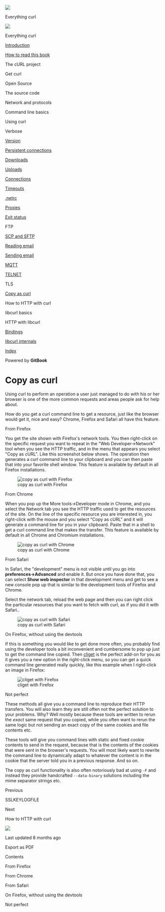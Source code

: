 <a href="../index.html" class="link-a079aa82--primary-53a25e66--logoLink-10d08504"></a>

<img src="https://gblobscdn.gitbook.com/orgs%2F-LxuH0qSm4xO9nWfEBlB%2Favatar.png?alt=media" class="image-67b14f24--avatar-1c1d03ec" />

<span class="text-4505230f--UIH400-4e41e82a--textContentFamily-49a318e1--spaceNameText-677c2969">Everything curl</span>

<a href="../index.html" class="link-a079aa82--primary-53a25e66--logoLink-10d08504"></a>

<img src="https://gblobscdn.gitbook.com/orgs%2F-LxuH0qSm4xO9nWfEBlB%2Favatar.png?alt=media" class="image-67b14f24--avatar-1c1d03ec" />

<span class="text-4505230f--UIH400-4e41e82a--textContentFamily-49a318e1--spaceNameText-677c2969">Everything curl</span>

<a href="../index.html" class="navButton-94f2579c--navButtonClickable-161b88ca"><span class="text-4505230f--UIH300-2063425d--textContentFamily-49a318e1--navButtonLabel-14a4968f">Introduction</span></a>

<a href="../how-to-read.html" class="navButton-94f2579c--navButtonClickable-161b88ca"><span class="text-4505230f--UIH300-2063425d--textContentFamily-49a318e1--navButtonLabel-14a4968f">How to read this book</span></a>

<span class="text-4505230f--UIH300-2063425d--textContentFamily-49a318e1--navButtonLabel-14a4968f">The cURL project</span>

<span class="text-4505230f--UIH300-2063425d--textContentFamily-49a318e1--navButtonLabel-14a4968f">Get curl</span>

<span class="text-4505230f--UIH300-2063425d--textContentFamily-49a318e1--navButtonLabel-14a4968f">Open Source</span>

<span class="text-4505230f--UIH300-2063425d--textContentFamily-49a318e1--navButtonLabel-14a4968f">The source code</span>

<span class="text-4505230f--UIH300-2063425d--textContentFamily-49a318e1--navButtonLabel-14a4968f">Network and protocols</span>

<span class="text-4505230f--UIH300-2063425d--textContentFamily-49a318e1--navButtonLabel-14a4968f">Command line basics</span>

<span class="text-4505230f--UIH300-2063425d--textContentFamily-49a318e1--navButtonLabel-14a4968f">Using curl</span>

<span class="text-4505230f--UIH300-2063425d--textContentFamily-49a318e1--navButtonLabel-14a4968f">Verbose</span>

<a href="version.html" class="navButton-94f2579c--pageItemWithChildrenNested-2c5d8183--navButtonClickable-161b88ca"><span class="text-4505230f--UIH300-2063425d--textContentFamily-49a318e1--navButtonLabel-14a4968f">Version</span></a>

<a href="persist.html" class="navButton-94f2579c--pageItemWithChildrenNested-2c5d8183--navButtonClickable-161b88ca"><span class="text-4505230f--UIH300-2063425d--textContentFamily-49a318e1--navButtonLabel-14a4968f">Persistent connections</span></a>

<a href="downloads.html" class="navButton-94f2579c--pageItemWithChildrenNested-2c5d8183--navButtonClickable-161b88ca"><span class="text-4505230f--UIH300-2063425d--textContentFamily-49a318e1--navButtonLabel-14a4968f">Downloads</span></a>

<a href="uploads.html" class="navButton-94f2579c--pageItemWithChildrenNested-2c5d8183--navButtonClickable-161b88ca"><span class="text-4505230f--UIH300-2063425d--textContentFamily-49a318e1--navButtonLabel-14a4968f">Uploads</span></a>

<a href="connections.html" class="navButton-94f2579c--pageItemWithChildrenNested-2c5d8183--navButtonClickable-161b88ca"><span class="text-4505230f--UIH300-2063425d--textContentFamily-49a318e1--navButtonLabel-14a4968f">Connections</span></a>

<a href="timeouts.html" class="navButton-94f2579c--pageItemWithChildrenNested-2c5d8183--navButtonClickable-161b88ca"><span class="text-4505230f--UIH300-2063425d--textContentFamily-49a318e1--navButtonLabel-14a4968f">Timeouts</span></a>

<a href="netrc.html" class="navButton-94f2579c--pageItemWithChildrenNested-2c5d8183--navButtonClickable-161b88ca"><span class="text-4505230f--UIH300-2063425d--textContentFamily-49a318e1--navButtonLabel-14a4968f">.netrc</span></a>

<a href="proxies.html" class="navButton-94f2579c--pageItemWithChildrenNested-2c5d8183--navButtonClickable-161b88ca"><span class="text-4505230f--UIH300-2063425d--textContentFamily-49a318e1--navButtonLabel-14a4968f">Proxies</span></a>

<a href="returns.html" class="navButton-94f2579c--pageItemWithChildrenNested-2c5d8183--navButtonClickable-161b88ca"><span class="text-4505230f--UIH300-2063425d--textContentFamily-49a318e1--navButtonLabel-14a4968f">Exit status</span></a>

<span class="text-4505230f--UIH300-2063425d--textContentFamily-49a318e1--navButtonLabel-14a4968f">FTP</span>

<a href="scpsftp.html" class="navButton-94f2579c--pageItemWithChildrenNested-2c5d8183--navButtonClickable-161b88ca"><span class="text-4505230f--UIH300-2063425d--textContentFamily-49a318e1--navButtonLabel-14a4968f">SCP and SFTP</span></a>

<a href="reademail.html" class="navButton-94f2579c--pageItemWithChildrenNested-2c5d8183--navButtonClickable-161b88ca"><span class="text-4505230f--UIH300-2063425d--textContentFamily-49a318e1--navButtonLabel-14a4968f">Reading email</span></a>

<a href="smtp.html" class="navButton-94f2579c--pageItemWithChildrenNested-2c5d8183--navButtonClickable-161b88ca"><span class="text-4505230f--UIH300-2063425d--textContentFamily-49a318e1--navButtonLabel-14a4968f">Sending email</span></a>

<a href="mqtt.html" class="navButton-94f2579c--pageItemWithChildrenNested-2c5d8183--navButtonClickable-161b88ca"><span class="text-4505230f--UIH300-2063425d--textContentFamily-49a318e1--navButtonLabel-14a4968f">MQTT</span></a>

<a href="telnet.html" class="navButton-94f2579c--pageItemWithChildrenNested-2c5d8183--navButtonClickable-161b88ca"><span class="text-4505230f--UIH300-2063425d--textContentFamily-49a318e1--navButtonLabel-14a4968f">TELNET</span></a>

<span class="text-4505230f--UIH300-2063425d--textContentFamily-49a318e1--navButtonLabel-14a4968f">TLS</span>

<a href="copyas.html" class="navButton-94f2579c--pageItemWithChildrenNested-2c5d8183--navButtonClickable-161b88ca--navButtonOpened-6a88552e"><span class="text-4505230f--UIH300-2063425d--textContentFamily-49a318e1--navButtonLabel-14a4968f">Copy as curl</span></a>

<span class="text-4505230f--UIH300-2063425d--textContentFamily-49a318e1--navButtonLabel-14a4968f">How to HTTP with curl</span>

<span class="text-4505230f--UIH300-2063425d--textContentFamily-49a318e1--navButtonLabel-14a4968f">libcurl basics</span>

<span class="text-4505230f--UIH300-2063425d--textContentFamily-49a318e1--navButtonLabel-14a4968f">HTTP with libcurl</span>

<a href="../bindings.html" class="navButton-94f2579c--navButtonClickable-161b88ca"><span class="text-4505230f--UIH300-2063425d--textContentFamily-49a318e1--navButtonLabel-14a4968f">Bindings</span></a>

<a href="../internals.html" class="navButton-94f2579c--navButtonClickable-161b88ca"><span class="text-4505230f--UIH300-2063425d--textContentFamily-49a318e1--navButtonLabel-14a4968f">libcurl internals</span></a>

<a href="../bookindex.html" class="navButton-94f2579c--navButtonClickable-161b88ca"><span class="text-4505230f--UIH300-2063425d--textContentFamily-49a318e1--navButtonLabel-14a4968f">Index</span></a>

<a href="https://www.gitbook.com/?utm_source=content&amp;utm_medium=trademark&amp;utm_campaign=curl-1" class="reset-3c756112--trademark-a8da4b94"></a>

<span class="text-4505230f--TextH200-a3425406--textUIFamily-5ebd8e40">Powered by **GitBook**</span>

# <span class="text-4505230f--DisplayH900-bfb998fa--textContentFamily-49a318e1">Copy as curl</span>

<span class="text-4505230f--UIH300-2063425d--textUIFamily-5ebd8e40--text-8ee2c8b2"></span>

<span class="text-4505230f--UIH300-2063425d--textUIFamily-5ebd8e40--text-8ee2c8b2"></span>

<span class="text-4505230f--TextH400-3033861f--textContentFamily-49a318e1"><span data-key="efc38c7fb7364064a049a0d6f71358c8"><span data-offset-key="efc38c7fb7364064a049a0d6f71358c8:0">Using curl to perform an operation a user just managed to do with his or her browser is one of the more common requests and areas people ask for help about.</span></span></span>

<span class="text-4505230f--TextH400-3033861f--textContentFamily-49a318e1"><span data-key="6d3066c19dac4fc9b76a9b78231d1a8f"><span data-offset-key="6d3066c19dac4fc9b76a9b78231d1a8f:0">How do you get a curl command line to get a resource, just like the browser would get it, nice and easy? Chrome, Firefox and Safari all have this feature.</span></span></span>

<span class="text-4505230f--HeadingH700-04e1a2a3--textContentFamily-49a318e1"><span data-key="e48f57d61c364836a3f107453eabe49a"><span data-offset-key="e48f57d61c364836a3f107453eabe49a:0">From Firefox</span></span></span>

<span class="text-4505230f--TextH400-3033861f--textContentFamily-49a318e1"><span data-key="9711b852c42c4fe387cb407057f6d04a"><span data-offset-key="9711b852c42c4fe387cb407057f6d04a:0">You get the site shown with Firefox's network tools. You then right-click on the specific request you want to repeat in the "Web Developer-&gt;Network" tool when you see the HTTP traffic, and in the menu that appears you select "Copy as cURL". Like this screenshot below shows. The operation then generates a curl command line to your clipboard and you can then paste that into your favorite shell window. This feature is available by default in all Firefox installations.</span></span></span>

<figure><img src="https://gblobscdn.gitbook.com/assets%2F-LvW30LMWx5oHe1_SY3L%2F-LvW31Saq-3M0AP13zyD%2F-LvW3J9uORUXhhzbQ921%2Ffirefox-copy-as-curl.png?alt=media" alt="copy as curl with Firefox" class="image-52799b3c" /><figcaption><span class="text-4505230f--TextH400-3033861f--textContentFamily-49a318e1" style="max-width:100%">copy as curl with Firefox</span></figcaption></figure>

<span class="text-4505230f--HeadingH700-04e1a2a3--textContentFamily-49a318e1"><span data-key="d18bb016bef74f7e99afbfdf2e6203c5"><span data-offset-key="d18bb016bef74f7e99afbfdf2e6203c5:0">From Chrome</span></span></span>

<span class="text-4505230f--TextH400-3033861f--textContentFamily-49a318e1"><span data-key="7309626032d8474182d6e59ff187cb78"><span data-offset-key="7309626032d8474182d6e59ff187cb78:0">When you pop up the More tools-&gt;Developer mode in Chrome, and you select the Network tab you see the HTTP traffic used to get the resources of the site. On the line of the specific resource you are interested in, you right-click with the mouse and you select "Copy as cURL" and it will generate a command line for you in your clipboard. Paste that in a shell to get a curl command line that makes the transfer. This feature is available by default in all Chrome and Chromium installations.</span></span></span>

<figure><img src="https://gblobscdn.gitbook.com/assets%2F-LvW30LMWx5oHe1_SY3L%2F-LvW31Saq-3M0AP13zyD%2F-LvW3J9wfSCPASN_E9W_%2Fchrome-copy-as-curl.png?alt=media" alt="copy as curl with Chrome" class="image-52799b3c" /><figcaption><span class="text-4505230f--TextH400-3033861f--textContentFamily-49a318e1" style="max-width:100%">copy as curl with Chrome</span></figcaption></figure>

<span class="text-4505230f--HeadingH700-04e1a2a3--textContentFamily-49a318e1"><span data-key="6b2596c17ee5490295db853ecab655a3"><span data-offset-key="6b2596c17ee5490295db853ecab655a3:0">From Safari</span></span></span>

<span class="text-4505230f--TextH400-3033861f--textContentFamily-49a318e1"><span data-key="60b3fe3ae06144659afc6c26f70db918"><span data-offset-key="60b3fe3ae06144659afc6c26f70db918:0">In Safari, the "development" menu is not visible until you go into </span><span data-offset-key="60b3fe3ae06144659afc6c26f70db918:1">**preferences-&gt;Advanced**</span><span data-offset-key="60b3fe3ae06144659afc6c26f70db918:2"> and enable it. But once you have done that, you can select </span><span data-offset-key="60b3fe3ae06144659afc6c26f70db918:3">**Show web inspector**</span><span data-offset-key="60b3fe3ae06144659afc6c26f70db918:4"> in that development menu and get to see a new console pop up that is similar to the development tools of Firefox and Chrome.</span></span></span>

<span class="text-4505230f--TextH400-3033861f--textContentFamily-49a318e1"><span data-key="335770a624464b59b8dd472f6838e1c7"><span data-offset-key="335770a624464b59b8dd472f6838e1c7:0">Select the network tab, reload the web page and then you can right click the particular resources that you want to fetch with curl, as if you did it with Safari..</span></span></span>

<figure><img src="https://gblobscdn.gitbook.com/assets%2F-LvW30LMWx5oHe1_SY3L%2F-LvW31Saq-3M0AP13zyD%2F-LvW3J9yd3-ri-Zxg1U0%2Fsafari-copy-as-curl.png?alt=media" alt="copy as curl with Safari" class="image-52799b3c" /><figcaption><span class="text-4505230f--TextH400-3033861f--textContentFamily-49a318e1" style="max-width:100%">copy as curl with Safari</span></figcaption></figure>

<span class="text-4505230f--HeadingH700-04e1a2a3--textContentFamily-49a318e1"><span data-key="3d131d4668e847bd8a3d7e51c97967b3"><span data-offset-key="3d131d4668e847bd8a3d7e51c97967b3:0">On Firefox, without using the devtools</span></span></span>

<span class="text-4505230f--TextH400-3033861f--textContentFamily-49a318e1"><span data-key="f5add24342a044bfadae923c951bb11a"><span data-offset-key="f5add24342a044bfadae923c951bb11a:0">If this is something you would like to get done more often, you probably find using the developer tools a bit inconvenient and cumbersome to pop up just to get the command line copied. Then </span></span><a href="https://addons.mozilla.org/en-US/firefox/addon/cliget/" class="link-a079aa82--primary-53a25e66--link-faf6c434"><span data-key="d0331a7a6086484fb3afc5d7aba527ab"><span data-offset-key="d0331a7a6086484fb3afc5d7aba527ab:0">cliget</span></span></a><span data-key="6789f59115564a5b85a83773cfa4cec8"><span data-offset-key="6789f59115564a5b85a83773cfa4cec8:0"> is the perfect add-on for you as it gives you a new option in the right-click menu, so you can get a quick command line generated really quickly, like this example when I right-click an image in Firefox:</span></span></span>

<figure><img src="https://gblobscdn.gitbook.com/assets%2F-LvW30LMWx5oHe1_SY3L%2F-LvW31Saq-3M0AP13zyD%2F-LvW3JA-Ecsj07hat0Hz%2Ffirefox-cliget.png?alt=media" alt="cliget with Firefox" class="image-52799b3c" /><figcaption><span class="text-4505230f--TextH400-3033861f--textContentFamily-49a318e1" style="max-width:100%">cliget with Firefox</span></figcaption></figure>

<span class="text-4505230f--HeadingH700-04e1a2a3--textContentFamily-49a318e1"><span data-key="0636978708f94e52b965c03138f366fa"><span data-offset-key="0636978708f94e52b965c03138f366fa:0">Not perfect</span></span></span>

<span class="text-4505230f--TextH400-3033861f--textContentFamily-49a318e1"><span data-key="4579caee30a942e591a016a8ba89c27f"><span data-offset-key="4579caee30a942e591a016a8ba89c27f:0">These methods all give you a command line to reproduce their HTTP transfers. You will also learn they are still often not the perfect solution to your problems. Why? Well mostly because these tools are written to rerun the </span><span data-offset-key="4579caee30a942e591a016a8ba89c27f:1">_exact_</span><span data-offset-key="4579caee30a942e591a016a8ba89c27f:2"> same request that you copied, while you often want to rerun the same logic but not sending an exact copy of the same cookies and file contents etc.</span></span></span>

<span class="text-4505230f--TextH400-3033861f--textContentFamily-49a318e1"><span data-key="85ba0179670143448b25411dccf48ae4"><span data-offset-key="85ba0179670143448b25411dccf48ae4:0">These tools will give you command lines with static and fixed cookie contents to send in the request, because that is the contents of the cookies that were sent in the browser's requests. You will most likely want to rewrite the command line to dynamically adapt to whatever the content is in the cookie that the server told you in a previous response. And so on.</span></span></span>

<span class="text-4505230f--TextH400-3033861f--textContentFamily-49a318e1"><span data-key="2f90042eb57a4c77b57f618dcf3fedf9"><span data-offset-key="2f90042eb57a4c77b57f618dcf3fedf9:0">The copy as curl functionality is also often notoriously bad at using </span><span data-offset-key="2f90042eb57a4c77b57f618dcf3fedf9:1">`-F`</span><span data-offset-key="2f90042eb57a4c77b57f618dcf3fedf9:2"> and instead they provide handcrafted </span><span data-offset-key="2f90042eb57a4c77b57f618dcf3fedf9:3">`--data-binary`</span><span data-offset-key="2f90042eb57a4c77b57f618dcf3fedf9:4"> solutions including the mime separator strings etc.</span></span></span>

<a href="tls/sslkeylogfile.html" class="reset-3c756112--card-6570f064--whiteCard-fff091a4--cardPrevious-56a5e674"></a>

<span class="text-4505230f--TextH200-a3425406--textContentFamily-49a318e1">Previous</span>

<span class="text-4505230f--UIH400-4e41e82a--textContentFamily-49a318e1">SSLKEYLOGFILE</span>

<a href="../http.html" class="reset-3c756112--card-6570f064--whiteCard-fff091a4--cardNext-19241c42"></a>

<span class="text-4505230f--TextH200-a3425406--textContentFamily-49a318e1">Next</span>

<span class="text-4505230f--UIH400-4e41e82a--textContentFamily-49a318e1">How to HTTP with curl</span>

<img src="https://avatars.githubusercontent.com/u/66654881?v=4" class="image-67b14f24--avatar-1c1d03ec" />

<span class="text-4505230f--TextH200-a3425406--textContentFamily-49a318e1">Last updated 8 months ago</span>

<span class="text-4505230f--UIH300-2063425d--textUIFamily-5ebd8e40">Export as PDF</span>

<span class="text-4505230f--InfoH100-1e92e1d1--textContentFamily-49a318e1">Contents</span>

<a href="copyas.html#from-firefox" class="reset-3c756112--menuItem-aa02f6ec--menuItemLight-757d5235--menuItemInline-173bdf97--pageTocItem-f4427024"></a>

<span class="text-4505230f--UIH300-2063425d--textContentFamily-49a318e1"><span class="text-4505230f--UIH200-50ead35f--textContentFamily-49a318e1">From Firefox</span></span>

<a href="copyas.html#from-chrome" class="reset-3c756112--menuItem-aa02f6ec--menuItemLight-757d5235--menuItemInline-173bdf97--pageTocItem-f4427024"></a>

<span class="text-4505230f--UIH300-2063425d--textContentFamily-49a318e1"><span class="text-4505230f--UIH200-50ead35f--textContentFamily-49a318e1">From Chrome</span></span>

<a href="copyas.html#from-safari" class="reset-3c756112--menuItem-aa02f6ec--menuItemLight-757d5235--menuItemInline-173bdf97--pageTocItem-f4427024"></a>

<span class="text-4505230f--UIH300-2063425d--textContentFamily-49a318e1"><span class="text-4505230f--UIH200-50ead35f--textContentFamily-49a318e1">From Safari</span></span>

<a href="copyas.html#on-firefox-without-using-the-devtools" class="reset-3c756112--menuItem-aa02f6ec--menuItemLight-757d5235--menuItemInline-173bdf97--pageTocItem-f4427024"></a>

<span class="text-4505230f--UIH300-2063425d--textContentFamily-49a318e1"><span class="text-4505230f--UIH200-50ead35f--textContentFamily-49a318e1">On Firefox, without using the devtools</span></span>

<a href="copyas.html#not-perfect" class="reset-3c756112--menuItem-aa02f6ec--menuItemLight-757d5235--menuItemInline-173bdf97--pageTocItem-f4427024"></a>

<span class="text-4505230f--UIH300-2063425d--textContentFamily-49a318e1"><span class="text-4505230f--UIH200-50ead35f--textContentFamily-49a318e1">Not perfect</span></span>

